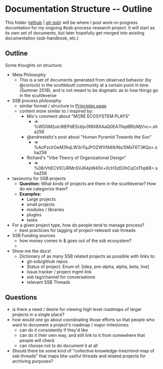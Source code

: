Documentation Structure -- Outline
==================================

This folder ([github](https://github.com/clevinson/ssb-process-research/blob/master/documentation) | [git-ssb](http://localhost:7718/%25Da%2Bmoxvfbbz7u4cSfEjNsR8MakEpCHdJGydPyTfdutA%3D.sha256/tree/master/documentation)) will be where I post work-in-progress documtation for my ongoing #ssb-process-research project. It will start as its own set of documents, but later hopefully get merged into existing documentation (ssb-handbook, etc.)

## Outline

Some thoughts on structure:

- Meta Philosophy
  - This is a set of documents generated from observed behavior (by @corlock) in the scuttlebutt community at a certain point in time (Summer 2018), and is not meant to be dogmatic as to how things go in the scuttleverse
- SSB process philosophy
  - similar format / structure to [Principles page](https://www.scuttlebutt.nz/principles.html)
  - content more similar to / inspired by:
    - Mix's comment about "MORE ECOSYSTEM PLAYS"
      - => %WD0M2ulc8tEPdEScbjv3f8X8XAaQ0EA70qdBRzMjVvc=.sha256
    - @andrestaltz's post about "Human Pyramid Towards the Sun"
      - => %AoPzclrGeM7AqLW3nTqJPOZWVfA69/Ns/5MoT6T3KQs=.sha256
    - Richard's "Vibe Theory of Organizational Design"
      - => %08/VhECVICURMnSVJ64pW45Ir+0cH3zEOhCqCsThp68=.sha256
- taxonomy for SSB projects
  - **Question:** What kinds of projects are there in the scuttleverse? How do we categorize them?
  - **Examples:**
    - Large projects
    - small projects
    - modules / libraries
    - plugins
    - tasks
- For a given project type, how do people tend to manage process?
  - best practicies for tagging of project-relevant ssb threads
- SSB Funding sources
  - how money comes in & goes out of the ssb ecosystem?
  - 
- Show me the docs!
  - Dictionary of as many SSB related projects as possible with links to:
    - git-ssb/github repos
    - Status of project. Enum of: [idea, pre-alpha, alpha, beta, live]
    - Issue tracker / project mgmt link
    - ssb tag/channel for conversations
    - relevant SSB Threads

## Questions

- is there a need / desire for viewing high level roadmaps of larger projects in a single place?
- how would one go about coordinating those efforts so that people who want to document a project's roadmap / major milestones:
  - can do it consistently if they'd like
  - can do it their own way, and still link to it from somewhere that people will check
  - can choose not to do document it at all
- Should there be some kind of "collective knowledge-tree/mind-map of ssb threads" that maps btw useful threads and related projects for archiving purposes?
